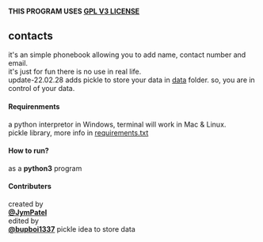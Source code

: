 #### THIS PROGRAM USES [GPL V3 LICENSE](../../LICENSE)

## contacts
it's an simple phonebook allowing you to add name, contact number and email.  
it's just for fun there is no use in real life.    
update-22.02.28 adds pickle to store your data in [data](data/) folder. so, you are in control of your data.  

#### Requirenments
a python interpretor in Windows, terminal will work in Mac & Linux.  
pickle library, more info in [requirements.txt](docs/requirements.txt)

#### How to run?
as a **python3** program  

#### Contributers
created by  
[**@JymPatel**](https://github.com/JymPatel)  
edited by  
[**@bupboi1337**](https://github.com/bupboi1337) pickle idea to store data
